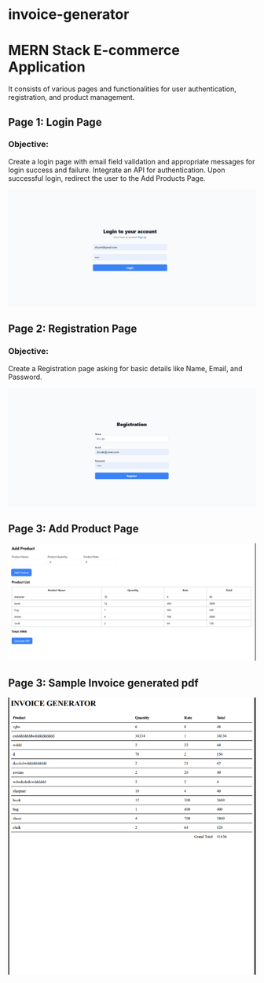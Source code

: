 ﻿# invoice-generator
# MERN Stack E-commerce Application
It consists of various pages and functionalities for user authentication, registration, and product management.

## Page 1: Login Page

### Objective:
Create a login page with email field validation and appropriate messages for login success and failure. Integrate an API for authentication. Upon successful login, redirect the user to the Add Products Page.

![Login Page Screenshot](screenshots/login.png)

## Page 2: Registration Page

### Objective:
Create a Registration page asking for basic details like Name, Email, and Password.

![Registration Page Screenshot](screenshots/register.png)

## Page 3: Add Product Page
![Registration Page Screenshot](screenshots/addproduct.png)

## Page 3: Sample Invoice generated pdf
![Registration Page Screenshot](screenshots/invoicepdfsample.png)
